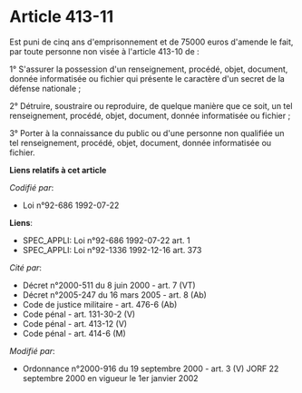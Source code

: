 # Article 413-11

Est puni de cinq ans d'emprisonnement et de 75000 euros d'amende le fait, par toute personne non visée à l'article 413-10
de :

1° S'assurer la possession d'un renseignement, procédé, objet, document, donnée informatisée ou fichier qui présente le
caractère d'un secret de la défense nationale ;

2° Détruire, soustraire ou reproduire, de quelque manière que ce soit, un tel renseignement, procédé, objet, document, donnée
informatisée ou fichier ;

3° Porter à la connaissance du public ou d'une personne non qualifiée un tel renseignement, procédé, objet, document, donnée
informatisée ou fichier.

**Liens relatifs à cet article**

_Codifié par_:

  - Loi n°92-686 1992-07-22

**Liens**:

  - SPEC_APPLI: Loi n°92-686 1992-07-22 art. 1
  - SPEC_APPLI: Loi n°92-1336 1992-12-16 art. 373

_Cité par_:

  - Décret n°2000-511 du 8 juin 2000 - art. 7 (VT)
  - Décret n°2005-247 du 16 mars 2005 - art. 8 (Ab)
  - Code de justice militaire - art. 476-6 (Ab)
  - Code pénal - art. 131-30-2 (V)
  - Code pénal - art. 413-12 (V)
  - Code pénal - art. 414-6 (M)

_Modifié par_:

  - Ordonnance n°2000-916 du 19 septembre 2000 - art. 3 (V) JORF 22 septembre 2000 en vigueur le 1er janvier 2002
